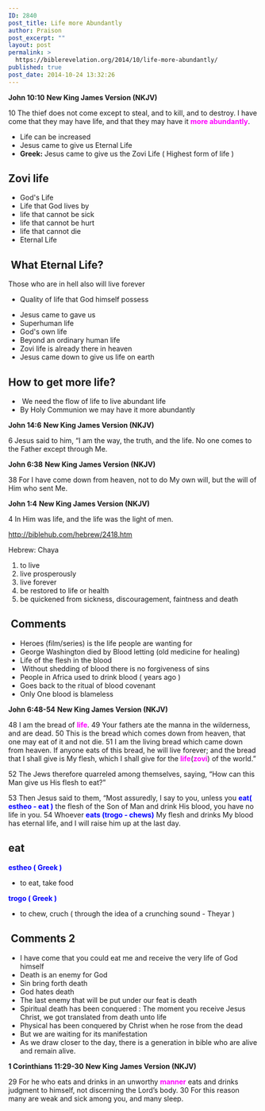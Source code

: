 ```yaml
---
ID: 2840
post_title: Life more Abundantly
author: Praison
post_excerpt: ""
layout: post
permalink: >
  https://biblerevelation.org/2014/10/life-more-abundantly/
published: true
post_date: 2014-10-24 13:32:26
---
```

<strong>John 10:10</strong>
<strong> New King James Version (NKJV)</strong>

10 The thief does not come except to steal, and to kill, and to destroy. I have come that they may have life, and that they may have it <span style="color: #ff00ff;"><strong>more abundantly</strong></span>.
<ul>
	<li>Life can be increased</li>
	<li>Jesus came to give us Eternal Life</li>
	<li><strong>Greek:</strong> Jesus came to give us the Zovi Life ( Highest form of life )</li>
</ul>
<h2>Zovi life</h2>
<ul>
	<li>God's Life</li>
	<li>Life that God lives by</li>
	<li>life that cannot be sick</li>
	<li>life that cannot be hurt</li>
	<li>life that cannot die</li>
	<li>Eternal Life</li>
</ul>
<h2> What Eternal Life?</h2>
Those who are in hell also will live forever
<ul>
	<li>Quality of life that God himself possess</li>
</ul>
<ul>
	<li>Jesus came to gave us</li>
	<li>Superhuman life</li>
	<li>God's own life</li>
	<li>Beyond an ordinary human life</li>
	<li>Zovi life is already there in heaven</li>
	<li>Jesus came down to give us life on earth</li>
</ul>
<h2>How to get more life?</h2>
<ul>
	<li> We need the flow of life to live abundant life</li>
	<li>By Holy Communion we may have it more abundantly</li>
</ul>
<strong>John 14:6</strong>
<strong> New King James Version (NKJV)</strong>

6 Jesus said to him, “I am the way, the truth, and the life. No one comes to the Father except through Me.

<strong>John 6:38</strong>
<strong> New King James Version (NKJV)</strong>

38 For I have come down from heaven, not to do My own will, but the will of Him who sent Me.

<strong>John 1:4</strong>
<strong> New King James Version (NKJV)</strong>

4 In Him was life, and the life was the light of men.

http://biblehub.com/hebrew/2418.htm

Hebrew: Chaya
<ol>
	<li>to live</li>
	<li>live prosperously</li>
	<li>live forever</li>
	<li>be restored to life or health</li>
	<li>be quickened from sickness, discouragement, faintness and death</li>
</ol>
<h2> Comments</h2>
<ul>
	<li>Heroes (film/series) is the life people are wanting for</li>
	<li>George Washington died by Blood letting (old medicine for healing)</li>
	<li>Life of the flesh in the blood</li>
	<li> Without shedding of blood there is no forgiveness of sins</li>
	<li>People in Africa used to drink blood ( years ago )</li>
	<li>Goes back to the ritual of blood covenant</li>
	<li>Only One blood is blameless</li>
</ul>
<strong>John 6:48-54</strong>
<strong> New King James Version (NKJV)</strong>

48 I am the bread of <span style="color: #ff00ff;"><strong>life</strong></span>.
49 Your fathers ate the manna in the wilderness, and are dead.
50 This is the bread which comes down from heaven, that one may eat of it and not die.
51 I am the living bread which came down from heaven. If anyone eats of this bread, he will live forever; and the bread that I shall give is My flesh, which I shall give for the <span style="color: #ff00ff;"><strong>life</strong></span>(<span style="color: #ff00ff;"><strong>zovi</strong></span>) of the world.”

52 The Jews therefore quarreled among themselves, saying, “How can this Man give us His flesh to eat?”

53 Then Jesus said to them, “Most assuredly, I say to you, unless you <span style="color: #0000ff;"><strong>eat( estheo - eat )</strong></span> the flesh of the Son of Man and drink His blood, you have no life in you.
54 Whoever <strong><span style="color: #0000ff;">eats (trogo - chews)</span></strong> My flesh and drinks My blood has eternal life, and I will raise him up at the last day.
<h2>eat</h2>
<span style="color: #0000ff;"><strong>estheo ( Greek )</strong></span>

- to eat, take food

<span style="color: #0000ff;"><strong>trogo ( Greek )</strong></span>

- to chew, cruch ( through the idea of a crunching sound - Theyar )
<h2> Comments 2</h2>
<ul>
	<li>I have come that you could eat me and receive the very life of God himself</li>
	<li>Death is an enemy for God</li>
	<li>Sin bring forth death</li>
	<li>God hates death</li>
	<li>The last enemy that will be put under our feat is death</li>
	<li>Spiritual death has been conquered : The moment you receive Jesus Christ, we got translated from death unto life</li>
	<li>Physical has been conquered by Christ when he rose from the dead</li>
	<li>But we are waiting for its manifestation</li>
	<li>As we draw closer to the day, there is a generation in bible who are alive and remain alive.</li>
</ul>
<strong>1 Corinthians 11:29-30</strong>
<strong> New King James Version (NKJV)</strong>

29 For he who eats and drinks in an unworthy <span style="color: #ff00ff;"><strong>manner</strong></span> eats and drinks judgment to himself, not discerning the Lord’s body.
30 For this reason many are weak and sick among you, and many sleep.

&nbsp;